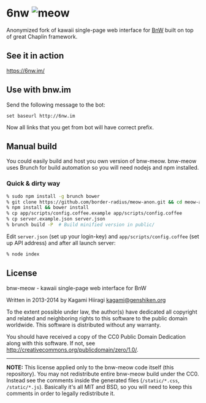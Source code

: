 # 6nw ![meow](https://meow.bnw.im/static/favicon-big.png)

Anonymized fork of kawaii single-page web interface for [BnW](https://github.com/stiletto/bnw) built on top of great Chaplin framework.

## See it in action

https://6nw.im/

## Use with bnw.im

Send the following message to the bot:
```
set baseurl http://6nw.im
```
Now all links that you get from bot will have correct prefix.

## Manual build

You could easily build and host you own version of bnw-meow. bnw-meow uses Brunch for build automation so you will need nodejs and npm installed.

### Quick & dirty way

```bash
% sudo npm install -g brunch bower
% git clone https://github.com/border-radius/meow-anon.git && cd meow-anon
% npm install && bower install
% cp app/scripts/config.coffee.example app/scripts/config.coffee
% cp server.example.json server.json
% brunch build -P  # Build minified version in public/
```
Edit `server.json` (set up your login-key) and `app/scripts/config.coffee` (set up API address) and after all launch server:

```bash
% node index
```

## License

bnw-meow - kawaii single-page web interface for BnW

Written in 2013-2014 by Kagami Hiiragi <kagami@genshiken.org>

To the extent possible under law, the author(s) have dedicated all copyright and related and neighboring rights to this software to the public domain worldwide. This software is distributed without any warranty.

You should have received a copy of the CC0 Public Domain Dedication along with this software. If not, see <http://creativecommons.org/publicdomain/zero/1.0/>.

---

**NOTE:** This license applied only to the bnw-meow code itself (this repository). You may not redistribute entire bnw-meow build under the CC0. Instead see the comments inside the generated files (`/static/*.css`, `/static/*.js`). Basically it's all MIT and BSD, so you will need to keep this comments in order to legally redistribute it.
